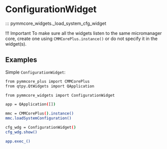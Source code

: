 # ConfigurationWidget

::: pymmcore_widgets._load_system_cfg_widget

!!! Important
    To make sure all the widgets listen to the same micromanager core, create
    one using `CMMCorePlus.instance()` or do not specify it in the widget(s).

## Examples

Simple `ConfigurationWidget`:
```sh
from pymmcore_plus import CMMCorePlus
from qtpy.QtWidgets import QApplication

from pymmcore_widgets import ConfigurationWidget

app = QApplication([])

mmc = CMMCorePlus().instance()
mmc.loadSystemConfiguration()

cfg_wdg = ConfigurationWidget()
cfg_wdg.show()

app.exec_()
```
